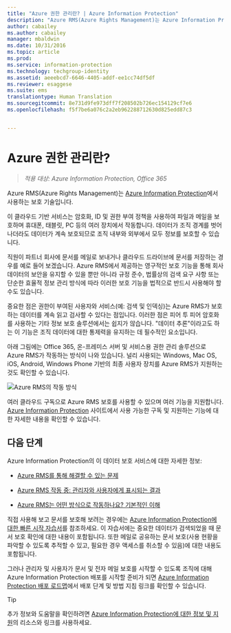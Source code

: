 ```yaml
---
title: "Azure 권한 관리란? | Azure Information Protection"
description: "Azure RMS(Azure Rights Management)는 Azure Information Protection에서 사용하는 보호 기술입니다."
author: cabailey
ms.author: cabailey
manager: mbaldwin
ms.date: 10/31/2016
ms.topic: article
ms.prod: 
ms.service: information-protection
ms.technology: techgroup-identity
ms.assetid: aeeebcd7-6646-4405-addf-ee1cc74df5df
ms.reviewer: esaggese
ms.suite: ems
translationtype: Human Translation
ms.sourcegitcommit: 8e731d9fe973dff7f208502b726ec154129cf7e6
ms.openlocfilehash: f5f7be6a076c2a2eb962288712630d825edd87c3


---
```


# <a name="what-is-azure-rights-management"></a>Azure 권한 관리란?

>*적용 대상: Azure Information Protection, Office 365*


Azure RMS(Azure Rights Management)는 [Azure Information Protection](what-is-information-protection.md)에서 사용하는 보호 기술입니다.

이 클라우드 기반 서비스는 암호화, ID 및 권한 부여 정책을 사용하여 파일과 메일을 보호하며 휴대폰, 태블릿, PC 등의 여러 장치에서 작동합니다. 데이터가 조직 경계를 벗어나더라도 데이터가 계속 보호되므로 조직 내부와 외부에서 모두 정보를 보호할 수 있습니다.

직원이 파트너 회사에 문서를 메일로 보내거나 클라우드 드라이브에 문서를 저장하는 경우를 예로 들어 보겠습니다. Azure RMS에서 제공하는 영구적인 보호 기능을 통해 회사 데이터의 보안을 유지할 수 있을 뿐만 아니라 규정 준수, 법률상의 검색 요구 사항 또는 단순한 효율적 정보 관리 방식에 따라 이러한 보호 기능을 법적으로 반드시 사용해야 할 수도 있습니다.

중요한 점은 권한이 부여된 사용자와 서비스(예: 검색 및 인덱싱)는 Azure RMS가 보호하는 데이터를 계속 읽고 검사할 수 있다는 점입니다. 이러한 점은 피어 투 피어 암호화를 사용하는 기타 정보 보호 솔루션에서는 쉽지가 않습니다. "데이터 추론"이라고도 하는 이 기능은 조직 데이터에 대한 통제력을 유지하는 데 필수적인 요소입니다.

아래 그림에는 Office 365, 온-프레미스 서버 및 서비스용 권한 관리 솔루션으로 Azure RMS가 작동하는 방식이 나와 있습니다. 널리 사용되는 Windows, Mac OS, iOS, Android, Windows Phone 기반의 최종 사용자 장치를 Azure RMS가 지원하는 것도 확인할 수 있습니다.


![Azure RMS의 작동 방식](../media/AzRMS_elements.png)

여러 클라우드 구독으로 Azure RMS 보호를 사용할 수 있으며 여러 기능을 지원합니다. [Azure Information Protection](https://www.microsoft.com/en-us/cloud-platform/azure-information-protection) 사이트에서 사용 가능한 구독 및 지원하는 기능에 대한 자세한 내용을 확인할 수 있습니다.

## <a name="next-steps"></a>다음 단계

Azure Information Protection의 이 데이터 보호 서비스에 대한 자세한 정보:

-   [Azure RMS를 통해 해결할 수 있는 문제](azure-rms-problems-it-solves.md)

-   [Azure RMS 작동 중: 관리자와 사용자에게 표시되는 결과](what-admins-users-see.md)

-   [Azure RMS는 어떤 방식으로 작동하나요? 기본적인 이해](how-does-it-work.md)



직접 사용해 보고 문서를 보호해 보려는 경우에는 [Azure Information Protection에 대한 빠른 시작 자습서](../get-started/infoprotect-quick-start-tutorial.md)를 참조하세요. 이 자습서에는 중요한 데이터가 검색되었을 때 문서 보호 확인에 대한 내용이 포함됩니다. 또한 메일로 공유하는 문서 보호(사용 현황을 파악할 수 있도록 추적할 수 있고, 필요한 경우 액세스를 취소할 수 있음)에 대한 내용도 포함됩니다.

그러나 관리자 및 사용자가 문서 및 전자 메일 보호를 시작할 수 있도록 조직에 대해 Azure Information Protection 배포를 시작할 준비가 되면 [Azure Information Protection 배포 로드맵](../plan-design/deployment-roadmap.md)에서 배포 단계 및 방법 지침 링크를 확인할 수 있습니다.

> [!TIP]
> 추가 정보와 도움말을 확인하려면 [Azure Information Protection에 대한 정보 및 지원](../get-started/information-support.md)의 리소스와 링크를 사용하세요.



<!--HONumber=Oct16_HO5-->


